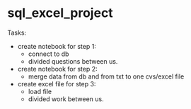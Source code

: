 # sql_excel_project

Tasks:
* create notebook for step 1:
    * connect to db
    * divided questions between us.
* create notebook for step 2:
    * merge data from db and from txt to one cvs/excel file
* create excel file for step 3:
    * load file
    * divided work between us.